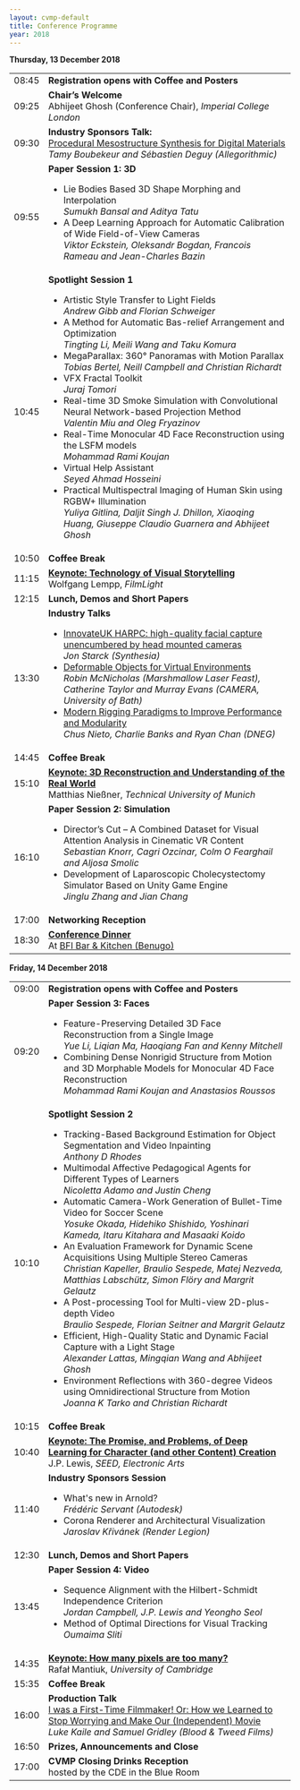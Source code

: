 ```yaml
---
layout: cvmp-default
title: Conference Programme
year: 2018
---
```


<!-- *Please note: This conference programme is preliminary and may change.* -->

<div class="col-12 col-sm-12 col-lg-12">
	<a name="Thursday"></a>
	<div class="panel panel-default">
		<div class="panel-heading"><b>Thursday, 13 December 2018</b></div>
		<table class="table table-striped">
			<tr>
				<td>08:45</td>
				<td><b>Registration opens with Coffee and Posters</b></td>
			</tr>
			<tr>
				<td>09:25</td>
				<td><b>Chair’s Welcome</b><br/>Abhijeet Ghosh (Conference Chair), <i>Imperial College London</i></td>
			</tr>
			<tr>
				<td>09:30</td>
				<td><b>Industry Sponsors Talk:</b><br/><a href="/2018/industry-talks/#Allegorithmic">Procedural Mesostructure Synthesis for Digital Materials</a><br/><i>Tamy Boubekeur and Sébastien Deguy (Allegorithmic)</i></td>
			</tr>
			<tr>
				<td>09:55</td>
				<td><b>Paper Session 1: 3D</b><br/><!--<i>To be confirmed (Chair)</i><br/>-->
					<ul>
						<li>Lie Bodies Based 3D Shape Morphing and Interpolation<br/><i>Sumukh Bansal and Aditya Tatu</i></li>
						<li>A Deep Learning Approach for Automatic Calibration of Wide Field-of-View Cameras<br/><i>Viktor Eckstein, Oleksandr Bogdan, Francois Rameau and Jean-Charles Bazin</i></li>
					</ul>
				</td>
			</tr>
			<tr>
				<td>10:45</td>
				<td><b>Spotlight Session 1</b><br/>
					<ul>
						<li>Artistic Style Transfer to Light Fields<br/><i>Andrew Gibb and Florian Schweiger</i></li>
						<li>A Method for Automatic Bas-relief Arrangement and Optimization<br/><i>Tingting Li, Meili Wang and Taku Komura</i></li>
						<li>MegaParallax: 360° Panoramas with Motion Parallax<br/><i>Tobias Bertel, Neill Campbell and Christian Richardt</i></li>
						<li>VFX Fractal Toolkit<br/><i>Juraj Tomori</i></li>
						<li>Real-time 3D Smoke Simulation with Convolutional Neural Network-based Projection Method<br/><i>Valentin Miu and Oleg Fryazinov</i></li>
						<li>Real-Time Monocular 4D Face Reconstruction using the LSFM models<br/><i>Mohammad Rami Koujan</i></li>
						<li>Virtual Help Assistant<br/><i>Seyed Ahmad Hosseini</i></li>
						<li>Practical Multispectral Imaging of Human Skin using RGBW+ Illumination<br/><i>Yuliya Gitlina, Daljit Singh J. Dhillon, Xiaoqing Huang, Giuseppe Claudio Guarnera and Abhijeet Ghosh</i></li>
					</ul>
				</td>
			</tr>
			<tr>
				<td>10:50</td>
				<td><b>Coffee Break</b></td>
			</tr>
			<tr>
				<td>11:15</td><td><a href="/2018/keynotes/#WL"><b>Keynote: Technology of Visual Storytelling</b></a><br/>Wolfgang Lempp, <i>FilmLight</i></td>
			</tr>
			<tr>
				<td>12:15</td>
				<td><b>Lunch, Demos and Short Papers</b></td>
			</tr>
			<tr>
				<td>13:30</td>
				<td><b>Industry Talks</b><br/><!--<i>To be confirmed (Chair)</i><br/>-->
					<ul>
						<li><a href="/2018/industry-talks/#Synthesia">InnovateUK HARPC: high-quality facial capture unencumbered by head mounted cameras</a><br/><i>Jon Starck (Synthesia)</i></li>
						<li><a href="/2018/industry-talks/#MLF">Deformable Objects for Virtual Environments</a><br/><i>Robin McNicholas (Marshmallow Laser Feast), Catherine Taylor and Murray Evans (CAMERA, University of Bath)</i></li>
						<li><a href="/2018/industry-talks/#DNEG">Modern Rigging Paradigms to Improve Performance and Modularity</a><br/><i>Chus Nieto, Charlie Banks and Ryan Chan (DNEG)</i></li>
					</ul>
				</td>
			</tr>
			<tr>
				<td>14:45</td>
				<td><b>Coffee Break</b></td>
			</tr>
			<tr>
				<td>15:10</td><td><a href="/2018/keynotes/#MN"><b>Keynote: 3D Reconstruction and Understanding of the Real World</b></a><br/>Matthias Nießner, <i>Technical University of Munich</i></td>
			</tr>
			<tr>
				<td>16:10</td>
				<td><b>Paper Session 2: Simulation</b><br/><!--<i>To be confirmed (Chair)</i><br/>-->
					<ul>
						<li>Director’s Cut – A Combined Dataset for Visual Attention Analysis in Cinematic VR Content<br/><i>Sebastian Knorr, Cagri Ozcinar, Colm O Fearghail and Aljosa Smolic</i></li>
						<li>Development of Laparoscopic Cholecystectomy Simulator Based on Unity Game Engine<br/><i>Jinglu Zhang and Jian Chang</i></li>
					</ul>
				</td>
			</tr>
			<tr>
				<td>17:00</td>
				<td><b>Networking Reception</b></td>
			</tr>
			<tr>
				<td>18:30</td>
				<td><a href="/2018/registration/#dinner"><b>Conference Dinner</b></a><br/>At <a href="https://www.benugo.com/restaurants/bfi-bar-kitchen">BFI Bar &amp; Kitchen (Benugo)</a></td>
			</tr>
		</table>
	</div>
	<a name="Friday"></a>
	<div class="panel panel-default">
		<div class="panel-heading"><b>Friday, 14 December 2018</b></div>
		<table class="table table-striped">
			<tr>
				<td>09:00</td>
				<td><b>Registration opens with Coffee and Posters</b></td>
			</tr>
			<tr>
				<td>09:20</td>
				<td><b>Paper Session 3: Faces</b><br/><!--<i>To be confirmed (Chair)</i><br/>-->
					<ul>
						<li>Feature-Preserving Detailed 3D Face Reconstruction from a Single Image<br/><i>Yue Li, Liqian Ma, Haoqiang Fan and Kenny Mitchell</i></li>
						<li>Combining Dense Nonrigid Structure from Motion and 3D Morphable Models for Monocular 4D Face Reconstruction<br/><i>Mohammad Rami Koujan and Anastasios Roussos</i></li>
					</ul>
				</td>
			</tr>
			<tr>
				<td>10:10</td>
				<td><b>Spotlight Session 2</b><br/>
					<ul>
						<li>Tracking-Based Background Estimation for Object Segmentation and Video Inpainting<br/><i>Anthony D Rhodes</i></li>
						<li>Multimodal Affective Pedagogical Agents for Different Types of Learners<br/><i>Nicoletta Adamo and Justin Cheng</i></li>
						<li>Automatic Camera-Work Generation of Bullet-Time Video for Soccer Scene<br/><i>Yosuke Okada, Hidehiko Shishido, Yoshinari Kameda, Itaru Kitahara and Masaaki Koido</i></li>
						<li>An Evaluation Framework for Dynamic Scene Acquisitions Using Multiple Stereo Cameras<br/><i>Christian Kapeller, Braulio Sespede, Matej Nezveda, Matthias Labschütz, Simon Flöry and Margrit Gelautz</i></li>
						<li>A Post-processing Tool for Multi-view 2D-plus-depth Video<br/><i>Braulio Sespede, Florian Seitner and Margrit Gelautz</i></li>
						<li>Efficient, High-Quality Static and Dynamic Facial Capture with a Light Stage<br/><i>Alexander Lattas, Mingqian Wang and Abhijeet Ghosh</i></li>
						<li>Environment Reflections with 360-degree Videos using Omnidirectional Structure from Motion<br/><i>Joanna K Tarko and Christian Richardt</i></li>
					</ul>
				</td>
			</tr>
			<tr>
				<td>10:15</td>
				<td><b>Coffee Break</b></td>
			</tr>
			<tr>
				<td>10:40</td><td><a href="/2018/keynotes/#JPL"><b>Keynote:
The Promise, and Problems, of Deep Learning for Character (and other Content) Creation</b></a><br/>J.P. Lewis, <i>SEED, Electronic Arts</i></td>
			</tr>
			<tr>
				<td>11:40</td>
				<td><b>Industry Sponsors Session</b><br/><!--<i>To be confirmed (Chair)</i><br/>-->
					<ul>
						<li>What's new in Arnold?<br/><i>Frédéric Servant (Autodesk)</i></li>
						<li>Corona Renderer and Architectural Visualization<br/><i>Jaroslav Křivánek (Render Legion)</i></li>
					</ul>
				</td>
			</tr>
			<tr>
				<td>12:30</td>
				<td><b>Lunch, Demos and Short Papers</b></td>
			</tr>
			<tr>
				<td>13:45</td>
				<td><b>Paper Session 4: Video</b><br/><!--<i>To be confirmed (Chair)</i><br/>-->
					<ul>
						<li>Sequence Alignment with the Hilbert-Schmidt Independence Criterion<br/><i>Jordan Campbell, J.P. Lewis and Yeongho Seol</i></li>
						<li>Method of Optimal Directions for Visual Tracking<br/><i>Oumaima Sliti</i></li>
					</ul>
				</td>
			</tr>
			<tr>
				<td>14:35</td>
				<td><a href="/2018/keynotes/#RM"><b>Keynote:
How many pixels are too many?</b></a><br/>Rafał Mantiuk, <i>University of Cambridge</i></td>
			</tr>
			<tr>
				<td>15:35</td>
				<td><b>Coffee Break</b></td>
			</tr>
			<tr>
				<td>16:00</td>
				<td><b>Production Talk</b><br/>
					<a href="/2018/files/CriminalAudition-TalkAbstract.pdf">I was a First-Time Filmmaker! Or: How we Learned to Stop Worrying and Make Our (Independent) Movie</a><br><i>Luke Kaile and Samuel Gridley (Blood &amp; Tweed Films)</i>
				</td>
			</tr>
			<tr>
				<td>16:50</td>
				<td><b>Prizes, Announcements and Close</b></td>
			</tr>
			<tr>
				<td>17:00</td>
				<td><b>CVMP Closing Drinks Reception</b><br>hosted by the CDE in the Blue Room</td>
			</tr>
		</table>
	</div>
</div>

